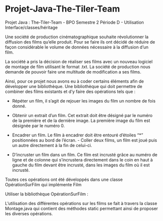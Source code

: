 # Projet-Java-The-Tiler-Team
Projet Java : The-Tiler-Team - BPO Semestre 2 Période D - Utilisation Interface/classes/héritage

Une société de production cinématographique souhaite révolutionner la diffusion
des films qu’elle produit. Pour se faire ils ont décidé de réduire de façon considérable le
volume de données nécessaire à la diffusion d’un film. 

La société a pris la décision de réaliser ses films avec un nouveau logiciel de montage de film utilisant le format .txt.
La société de production nous demande de pouvoir faire une multitude de modification a ses films. 

Ainsi, pour ce projet nous avons eu à coder certains éléments afin de développer une bibliothèque.
Une bibliothèque qui doit permettre de combiner des films existants et d’y faire des opérations tels que :

- Répéter un film, il s’agit de rejouer les images du film un nombre de fois donné.

- Obtenir un extrait d’un film. Cet extrait doit être désigné par le numéro de la première et
de la dernière image. La première image du film est désignée par le numéro 0.

- Encadrer un film. Le film à encadrer doit être entouré d’étoiles “*” positionnées au bord
de l’écran. - Coller deux films, un film est joué puis un autre directement à la fin de celui-ci.

- D’incruster un film dans un film. Ce film est incrusté grâce au numéro de ligne et de
colonne qui s’incrustera directement dans le coin en haut à gauche du film devant être
incrusté, dans les images du film où il est incrusté.

Toutes ces opérations ont été développés dans une classe OpérationSurFilm qui implémente Film

Utiliser la bibliothèque OpérationSurFilm :

L’utilisation des différentes opérations sur les films se fait à travers la classe Montage.java
qui contient des méthodes static permettant ainsi de proposer les diverses opérations.

